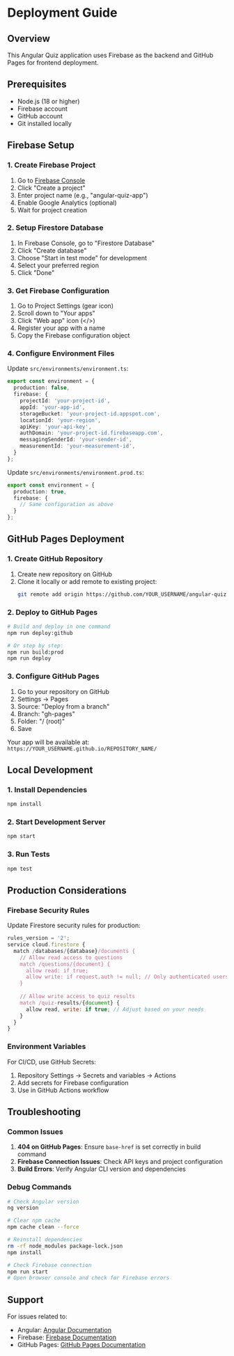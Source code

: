 # Deployment Guide

## Overview
This Angular Quiz application uses Firebase as the backend and GitHub Pages for frontend deployment.

## Prerequisites
- Node.js (18 or higher)
- Firebase account
- GitHub account
- Git installed locally

## Firebase Setup

### 1. Create Firebase Project
1. Go to [Firebase Console](https://console.firebase.google.com/)
2. Click "Create a project"
3. Enter project name (e.g., "angular-quiz-app")
4. Enable Google Analytics (optional)
5. Wait for project creation

### 2. Setup Firestore Database
1. In Firebase Console, go to "Firestore Database"
2. Click "Create database"
3. Choose "Start in test mode" for development
4. Select your preferred region
5. Click "Done"

### 3. Get Firebase Configuration
1. Go to Project Settings (gear icon)
2. Scroll down to "Your apps"
3. Click "Web app" icon (</>) 
4. Register your app with a name
5. Copy the Firebase configuration object

### 4. Configure Environment Files

Update `src/environments/environment.ts`:
```typescript
export const environment = {
  production: false,
  firebase: {
    projectId: 'your-project-id',
    appId: 'your-app-id',
    storageBucket: 'your-project-id.appspot.com',
    locationId: 'your-region',
    apiKey: 'your-api-key',
    authDomain: 'your-project-id.firebaseapp.com',
    messagingSenderId: 'your-sender-id',
    measurementId: 'your-measurement-id',
  }
};
```

Update `src/environments/environment.prod.ts`:
```typescript
export const environment = {
  production: true,
  firebase: {
    // Same configuration as above
  }
};
```

## GitHub Pages Deployment

### 1. Create GitHub Repository
1. Create new repository on GitHub
2. Clone it locally or add remote to existing project:
   ```bash
   git remote add origin https://github.com/YOUR_USERNAME/angular-quiz.git
   ```

### 2. Deploy to GitHub Pages
```bash
# Build and deploy in one command
npm run deploy:github

# Or step by step:
npm run build:prod
npm run deploy
```

### 3. Configure GitHub Pages
1. Go to your repository on GitHub
2. Settings → Pages
3. Source: "Deploy from a branch"
4. Branch: "gh-pages"
5. Folder: "/ (root)"
6. Save

Your app will be available at: `https://YOUR_USERNAME.github.io/REPOSITORY_NAME/`

## Local Development

### 1. Install Dependencies
```bash
npm install
```

### 2. Start Development Server
```bash
npm start
```

### 3. Run Tests
```bash
npm test
```

## Production Considerations

### Firebase Security Rules
Update Firestore security rules for production:

```javascript
rules_version = '2';
service cloud.firestore {
  match /databases/{database}/documents {
    // Allow read access to questions
    match /questions/{document} {
      allow read: if true;
      allow write: if request.auth != null; // Only authenticated users can write
    }
    
    // Allow write access to quiz results
    match /quiz-results/{document} {
      allow read, write: if true; // Adjust based on your needs
    }
  }
}
```

### Environment Variables
For CI/CD, use GitHub Secrets:
1. Repository Settings → Secrets and variables → Actions
2. Add secrets for Firebase configuration
3. Use in GitHub Actions workflow

## Troubleshooting

### Common Issues

1. **404 on GitHub Pages**: Ensure `base-href` is set correctly in build command
2. **Firebase Connection Issues**: Check API keys and project configuration
3. **Build Errors**: Verify Angular CLI version and dependencies

### Debug Commands
```bash
# Check Angular version
ng version

# Clear npm cache
npm cache clean --force

# Reinstall dependencies
rm -rf node_modules package-lock.json
npm install

# Check Firebase connection
npm run start
# Open browser console and check for Firebase errors
```

## Support
For issues related to:
- Angular: [Angular Documentation](https://angular.io/docs)
- Firebase: [Firebase Documentation](https://firebase.google.com/docs)
- GitHub Pages: [GitHub Pages Documentation](https://docs.github.com/en/pages)